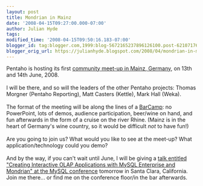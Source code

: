 ```yaml
---
layout: post
title: Mondrian in Mainz
date: '2008-04-15T09:27:00.000-07:00'
author: Julian Hyde
tags: 
modified_time: '2008-04-15T09:50:16.183-07:00'
blogger_id: tag:blogger.com,1999:blog-5672165237896126100.post-6210717690961868221
blogger_orig_url: https://julianhyde.blogspot.com/2008/04/mondrian-in-mainz.html
---
```


Pentaho is hosting its first <a href="http://wiki.pentaho.org/display/COM/Pentaho+Community+Gathering+-+Mainz+2008">community meet-up in Mainz, Germany</a>, on 13th and 14th June, 2008.<br /><br />I will be there, and so will the leaders of the other Pentaho projects: Thomas Morgner (Pentaho Reporting), Matt Casters (Kettle), Mark Hall (Weka).<br /><br />The format of the meeting will be along the lines of a <a href="http://en.wikipedia.org/wiki/BarCamp">BarCamp</a>: no PowerPoint, lots of demos, audience participation, beer/wine on hand, and fun afterwards in the form of a cruise on the river Rhine. (Mainz is in the heart of Germany's wine country, so it would be difficult <span style="font-style: italic;">not</span> to have fun!)<br /><br />Are you going to join us? What would you like to see at the meet-up? What application/technology could you demo?<br /><br />And by the way, if you can't wait until June, I will be giving a <a href="http://en.oreilly.com/mysql2008/public/schedule/detail/997">talk entitled "Creating Interactive OLAP Applications with MySQL Enterprise and Mondrian" at the MySQL conference</a> tomorrow in Santa Clara, California. Join me there... or find me on the conference floor/in the bar afterwards.